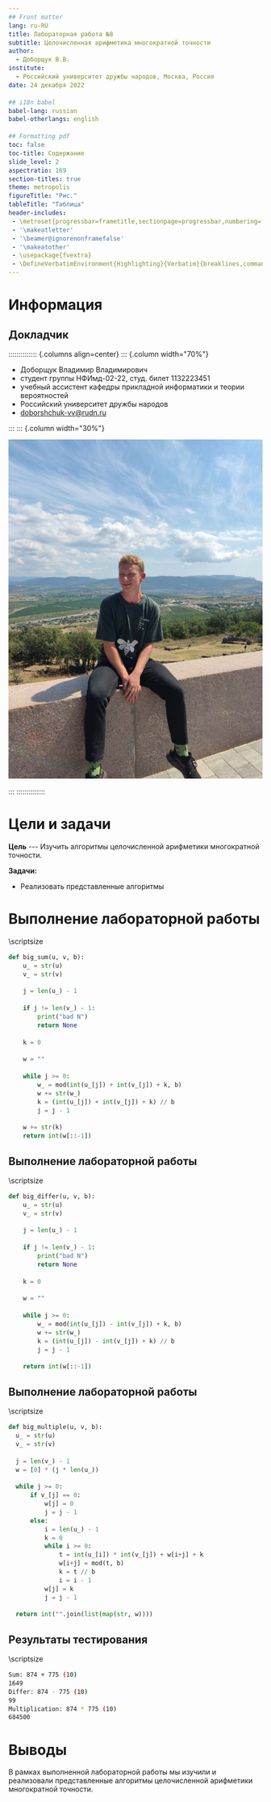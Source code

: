 ```yaml
---
## Front matter
lang: ru-RU
title: Лабораторная работа №8
subtitle: Целочисленная арифметика многократной точности
author:
  - Доборщук В.В.
institute:
  - Российский университет дружбы народов, Москва, Россия
date: 24 декабря 2022

## i18n babel
babel-lang: russian
babel-otherlangs: english

## Formatting pdf
toc: false
toc-title: Содержание
slide_level: 2
aspectratio: 169
section-titles: true
theme: metropolis
figureTitle: "Рис."
tableTitle: "Таблица"
header-includes:
 - \metroset{progressbar=frametitle,sectionpage=progressbar,numbering=fraction}
 - '\makeatletter'
 - '\beamer@ignorenonframefalse'
 - '\makeatother'
 - \usepackage{fvextra}
 - \DefineVerbatimEnvironment{Highlighting}{Verbatim}{breaklines,commandchars=\\\{\}}
---
```


# Информация

## Докладчик

:::::::::::::: {.columns align=center}
::: {.column width="70%"}

  * Доборщук Владимир Владимирович
  * студент группы НФИмд-02-22, студ. билет 1132223451
  * учебный ассистент кафедры прикладной информатики и теории вероятностей
  * Российский университет дружбы народов
  * [doborshchuk-vv@rudn.ru](mailto:doborshchuk-vv@rudn.ru)

:::
::: {.column width="30%"}

![](./image/doborschuk.jpeg)

:::
::::::::::::::

# Цели и задачи

**Цель** --- Изучить алгоритмы целочисленной арифметики многократной точности.  

**Задачи:**

- Реализовать представленные алгоритмы

# Выполнение лабораторной работы

\scriptsize
```python
def big_sum(u, v, b):
    u_ = str(u)
    v_ = str(v)
    
    j = len(u_) - 1
    
    if j != len(v_) - 1:
        print("bad N")
        return None
    
    k = 0
    
    w = ""
    
    while j >= 0:
        w_ = mod(int(u_[j]) + int(v_[j]) + k, b)
        w += str(w_)
        k = (int(u_[j]) + int(v_[j]) + k) // b
        j = j - 1
    
    w += str(k)
    return int(w[::-1])

```

## Выполнение лабораторной работы

\scriptsize
```python
def big_differ(u, v, b):
    u_ = str(u)
    v_ = str(v)
    
    j = len(u_) - 1
    
    if j != len(v_) - 1:
        print("bad N")
        return None
    
    k = 0
    
    w = ""
    
    while j >= 0:
        w_ = mod(int(u_[j]) - int(v_[j]) + k, b)
        w += str(w_)
        k = (int(u_[j]) - int(v_[j]) + k) // b
        j = j - 1

    return int(w[::-1])
```

## Выполнение лабораторной работы

\scriptsize
```python
def big_multiple(u, v, b):
  u_ = str(u)
  v_ = str(v)
  
  j = len(v_) - 1
  w = [0] * (j * len(u_))
  
  while j >= 0:
      if v_[j] == 0:
          w[j] = 0
          j = j - 1
      else:
          i = len(u_) - 1
          k = 0
          while i >= 0:
              t = int(u_[i]) * int(v_[j]) + w[i+j] + k
              w[i+j] = mod(t, b)
              k = t // b
              i = i - 1
          w[j] = k
          j = j - 1

  return int("".join(list(map(str, w))))
```

## Результаты тестирования

\scriptsize

```sh
Sum: 874 + 775 (10)
1649
Differ: 874 - 775 (10)
99
Multiplication: 874 * 775 (10)
684500
```

# Выводы

В рамках выполненной лабораторной работы мы изучили и реализовали представленные алгоритмы целочисленной арифметики многократной точности.